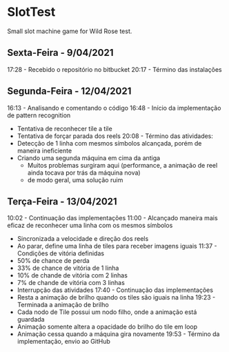 # SlotTest
Small slot machine game for Wild Rose test.

## Sexta-Feira - 9/04/2021
17:28 - Recebido o repositório no bitbucket
20:17 - Término das instalações

## Segunda-Feira - 12/04/2021
16:13 - Analisando e comentando o código
16:48 - Início da implementação de pattern recognition
  - Tentativa de reconhecer tile a tile
  - Tentativa de forçar parada dos reels
20:08 - Término das atividades:
  - Detecção de 1 linha com mesmos símbolos alcançada, porém de maneira ineficiente
  - Criando uma segunda máquina em cima da antiga
    - Muitos problemas surgiram aqui (performance, a animação de reel ainda tocava por trás da máquina nova)
    - de modo geral, uma solução ruim

## Terça-Feira - 13/04/2021
10:02 - Continuação das implementações
11:00 - Alcançado maneira mais eficaz de reconhecer uma linha com os mesmos símbolos
  - Sincronizada a velocidade e direção dos reels
  - Ao parar, define uma linha de tiles para receber imagens iguais
11:37 - Condições de vitória definidas
  - 50% de chance de perda
  - 33% de chance de vitória de 1 linha
  - 10% de chande de vitória com 2 linhas
  - 7% de chande de vitória com 3 linhas
  - Interrupção das atividades
17:40 - Continuação das implementações
  - Resta a animação de brilho quando os tiles são iguais na linha
19:23 - Terminada a animação de brilho
  - Cada nodo de Tile possui um nodo filho, onde a animação está guardada
  - Animação somente altera a opacidade do brilho do tile em loop
  - Animação cessa quando a máquina gira novamente
19:53 - Término da implementação, envio ao GitHub

